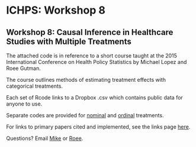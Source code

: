 # ICHPS: Workshop 8

## Workshop 8: Causal Inference in Healthcare Studies with Multiple Treatments

The attached code is in reference to a short course taught at the 2015 International Conference on Health Policy Statistics by Michael Lopez and Roee Gutman.

The course outlines methods of estimating treatment effects with categorical treatments. 

Each set of Rcode links to a Dropbox .csv which contains public data for anyone to use. 

Separate codes are provided for [nominal](https://github.com/statsbylopez/ICHPS/blob/master/NominalTreatment.R) and [ordinal](https://github.com/statsbylopez/ICHPS/blob/master/OrdinalTreatment.R) treatments. 

For links to primary papers cited and implemented, see the links page [here](https://github.com/statsbylopez/ICHPS/blob/master/Citations.md).

Questions? Email [Mike](mlopez1@skidmore.edu) or [Roee](roee_gutman@brown.edu). 
